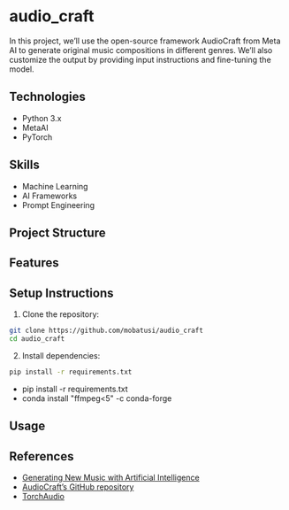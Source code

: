 # audio_craft

In this project, we’ll use the open-source framework AudioCraft from Meta AI to generate original music compositions in different genres. We’ll also customize the output by providing input instructions and fine-tuning the model.

## Technologies
- Python 3.x
- MetaAI
- PyTorch

## Skills
- Machine Learning
- AI Frameworks
- Prompt Engineering

## Project Structure

## Features

## Setup Instructions
1. Clone the repository:
```bash
git clone https://github.com/mobatusi/audio_craft
cd audio_craft
```

2. Install dependencies:
```bash
pip install -r requirements.txt
```
- pip install -r requirements.txt
- conda install "ffmpeg<5" -c conda-forge

## Usage

## References
- [Generating New Music with Artificial Intelligence](https://www.educative.io/projects/generating-new-music-with-artificial-intelligence)
- [AudioCraft’s GitHub repository](https://github.com/facebookresearch/audiocraft)
- [TorchAudio](https://pytorch.org/audio/stable/index.html)